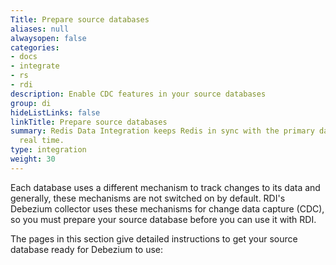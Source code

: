 ```yaml
---
Title: Prepare source databases
aliases: null
alwaysopen: false
categories:
- docs
- integrate
- rs
- rdi
description: Enable CDC features in your source databases
group: di
hideListLinks: false
linkTitle: Prepare source databases
summary: Redis Data Integration keeps Redis in sync with the primary database in near
  real time.
type: integration
weight: 30
---
```


Each database uses a different mechanism to track changes to its data and
generally, these mechanisms are not switched on by default.
RDI's Debezium collector uses these mechanisms for change data capture (CDC),
so you must prepare your source database before you can use it with RDI.

The pages in this section give detailed instructions to get your source
database ready for Debezium to use:
